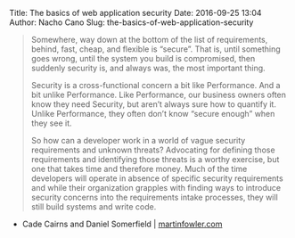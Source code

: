 Title: The basics of web application security
Date: 2016-09-25 13:04
Author: Nacho Cano
Slug: the-basics-of-web-application-security

> Somewhere, way down at the bottom of the list of requirements, behind, fast,
> cheap, and flexible is “secure”. That is, until something goes wrong, until
> the system you build is compromised, then suddenly security is, and always
> was, the most important thing.
>
> Security is a cross-functional concern a bit like Performance. And a bit
> unlike Performance. Like Performance, our business owners often know they need
> Security, but aren’t always sure how to quantify it. Unlike Performance, they
> often don’t know “secure enough” when they see it.
>
> So how can a developer work in a world of vague security requirements and
> unknown threats? Advocating for defining those requirements and identifying
> those threats is a worthy exercise, but one that takes time and therefore
> money. Much of the time developers will operate in absence of specific
> security requirements and while their organization grapples with finding ways
> to introduce security concerns into the requirements intake processes, they
> will still build systems and write code.

- Cade Cairns and Daniel Somerfield | [martinfowler.com][]

  [martinfowler.com]: http://martinfowler.com/articles/web-security-basics.html
    "The basics of web application security"
